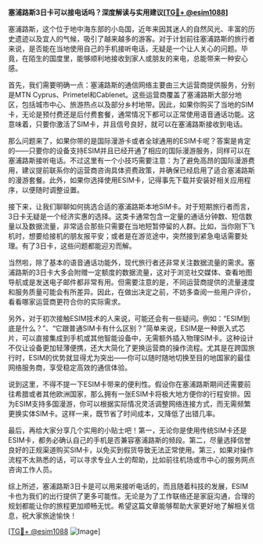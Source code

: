 **塞浦路斯3日卡可以接电话吗？深度解读与实用建议[[TG💪+ @esim1088](https://t.me/s/esim1088)]**

塞浦路斯，这个位于地中海东部的小岛国，近年来因其迷人的自然风光、丰富的历史遗迹以及宜人的气候，吸引了越来越多的游客。对于计划前往塞浦路斯的旅行者来说，是否能在当地使用自己的手机接听电话，无疑是一个让人关心的问题。毕竟，在陌生的国度里，能够顺利地接收到家人或朋友的来电，总能带来一种安心感。

首先，我们需要明确一点：塞浦路斯的通信网络主要由三大运营商提供服务，分别是MTN Cyprus、Primetel和Cablenet。这些运营商覆盖了塞浦路斯大部分地区，包括城市中心、旅游热点以及部分乡村地带。因此，如果你购买了当地的SIM卡，无论是预付费还是后付费套餐，通常情况下都可以正常使用语音通话功能。这意味着，只要你激活了SIM卡，并且信号良好，就可以在塞浦路斯接收到电话。

那么问题来了，如果你带的是国际漫游卡或者全球通用的ESIM卡呢？答案是肯定的——只要你的设备支持ESIM并且已经开通了相应的国际漫游服务，同样可以在塞浦路斯接听电话。不过这里有一个小技巧需要注意：为了避免高昂的国际漫游费用，建议提前联系你的运营商咨询具体资费政策，并确保已经启用了适合塞浦路斯的漫游套餐。此外，如果你选择使用ESIM卡，记得事先下载并安装好相关应用程序，以便随时调整设置。

接下来，让我们聊聊如何挑选合适的塞浦路斯本地SIM卡。对于短期旅行者而言，3日卡无疑是一个经济实惠的选择。这类卡通常包含一定量的通话分钟数、短信数量以及数据流量，非常适合那些只需要在当地短暂停留的人群。比如，当你刚下飞机时，想要给接机的朋友报平安；或者是在游览途中，突然接到紧急电话需要处理。有了3日卡，这些问题都能迎刃而解。

当然啦，除了基本的语音通话功能外，现代旅行者还非常关注数据流量的需求。塞浦路斯的3日卡大多会附赠一定额度的数据流量，这对于浏览社交媒体、查看地图导航或是发送电子邮件都非常有用。但需要注意的是，不同运营商提供的流量速度和服务质量可能会有所差异。因此，在做出决定之前，不妨多查阅一些用户评价，看看哪家运营商更符合你的实际需求。

另外，对于初次接触ESIM技术的人来说，可能还会有一些疑问。例如：“ESIM到底是什么？”、“它跟普通SIM卡有什么区别？”简单来说，ESIM是一种嵌入式芯片，可以直接集成到手机或其他智能设备中，无需额外插入物理SIM卡。这种设计不仅让设备更加轻薄便携，还大大简化了更换运营商的操作流程。尤其是在跨国旅行时，ESIM的优势就显得尤为突出——你可以随时随地切换至目的地国家的最佳网络服务商，享受稳定高效的通信体验。

说到这里，不得不提一下ESIM卡带来的便利性。假设你在塞浦路斯期间还需要前往希腊或者其他欧洲国家，那么拥有一张ESIM卡将极大地方便你的行程安排。因为ESIM支持多国漫游，你可以根据实际情况灵活调整网络连接方式，而无需频繁更换实体SIM卡。这样一来，既节省了时间成本，又降低了出错几率。

最后，再给大家分享几个实用的小贴士吧！第一，无论你是使用传统SIM卡还是ESIM卡，都务必确认自己的手机是否兼容塞浦路斯的频段。第二，尽量选择信誉良好的正规渠道购买SIM卡，以免买到假货导致无法正常使用。第三，如果对操作流程不太熟悉的话，可以寻求专业人士的帮助，比如前往机场或市中心的服务网点咨询工作人员。

综上所述，塞浦路斯3日卡是可以用来接听电话的，而且随着科技的发展，ESIM卡也为我们的出行提供了更多可能性。无论是为了工作联络还是家庭沟通，合理的规划都能让你的旅程更加顺畅无忧。希望这篇文章能够帮助大家更好地了解相关信息，祝大家旅途愉快！

[[TG💪+ @esim1088](https://t.me/s/esim1088) ![Image](https://i.postimg.cc/4NQfJmqS/Snipaste-2025-05-13-00-14-12.png)]